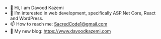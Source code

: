- 👋 Hi, I am Davood Kazemi
- 👀 I’m interested in web development, specifically ASP.Net Core, React and WordPress.
- 📫 How to reach me: SacredCode1@gmail.com
- 🌱 My new blog: https://www.davoodkazemi.com

<!---
DavoodKazemi/DavoodKazemi is a ✨ special ✨ repository because its `README.md` (this file) appears on your GitHub profile.
You can click the Preview link to take a look at your changes.
--->
